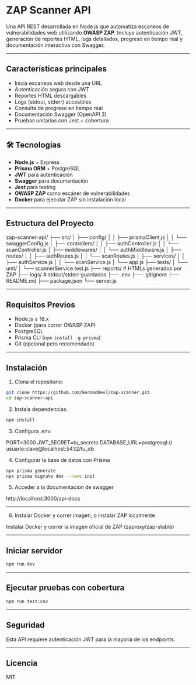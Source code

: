 #  ZAP Scanner API

Una API REST desarrollada en Node.js que automatiza escaneos de vulnerabilidades web utilizando **OWASP ZAP**. Incluye autenticación JWT, generación de reportes HTML, logs detallados, progreso en tiempo real y documentación interactiva con Swagger.

---

## Características principales

-  Inicia escaneos web desde una URL
-  Autenticación segura con JWT
-  Reportes HTML descargables
-  Logs (stdout, stderr) accesibles
-  Consulta de progreso en tiempo real
-  Documentación Swagger (OpenAPI 3)
-  Pruebas unitarias con Jest + cobertura

---

## 🛠 Tecnologías

- **Node.js** + Express
- **Prisma ORM** + PostgreSQL
- **JWT** para autenticación
- **Swagger** para documentación
- **Jest** para testing
- **OWASP ZAP** como escáner de vulnerabilidades
- **Docker** para ejecutar ZAP sin instalación local

---

##  Estructura del Proyecto

zap-scanner-api/
├── src/
│ ├── config/
│ │ ├── prismaClient.js
│ │ └── swaggerConfig.js
│ ├── controllers/
│ │ ├── authController.js
│ │ └── scanController.js
│ ├── middlewares/
│ │ └── authMiddleware.js
│ ├── routes/
│ │ ├── authRoutes.js
│ │ └── scanRoutes.js
│ ├── services/
│ │ ├── authService.js
│ │ └── scanService.js
│ └── app.js
├── tests/
│ └── unit/
│ └── scannerService.test.js
├── reports/ # HTMLs generados por ZAP
├── logs/ # stdout/stderr guardados
├── .env
├── .gitignore
├── README.md
├── package.json
└── server.js

---

##  Requisitos Previos

- Node.js ≥ 18.x
- Docker (para correr OWASP ZAP)
- PostgreSQL
- Prisma CLI (`npm install -g prisma`)
- Git (opcional pero recomendado)

---

##  Instalación

1. Clona el repositorio:

```bash
git clone https://github.com/GermanDev7/zap-scanner.git
cd zap-scanner-api
```

2. Instala dependencias:

```bash
npm install
```


3. Configura .env:

PORT=3000
JWT_SECRET=tu_secreto
DATABASE_URL=postgresql://
usuario:clave@localhost:5432/tu_db

4. Configurar la base de datos con Prisma

```bash
npx prisma generate
npx prisma migrate dev --name init
```

5. Acceder a la documentacion de swagger

http://localhost:3000/api-docs

---

6. Instalar Docker y correr imagen, o instalar ZAP localmente

Instalar Docker y correr la imagen oficial de ZAP (zaproxy/zap-stable)

---

## Iniciar servidor
```bash
npm run dev
```

---


## Ejecutar pruebas con cobertura

```bash
npm run test:cov
```

---


## Seguridad

Esta API requiere autenticación JWT para la mayoría de los endpoints.

---

## Licencia

MIT


